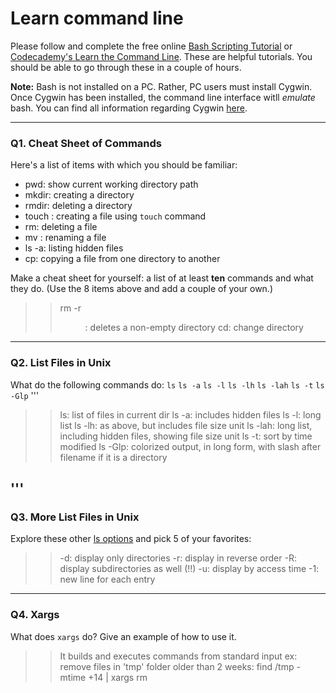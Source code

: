 # Learn command line

Please follow and complete the free online [Bash Scripting Tutorial](https://ryanstutorials.net/bash-scripting-tutorial/) or [Codecademy's Learn the Command Line](https://www.codecademy.com/learn/learn-the-command-line). These are helpful tutorials. You should be able to go through these in a couple of hours.

**Note:** Bash is not installed on a PC. Rather, PC users must install Cygwin. Once Cygwin has been installed, the command line interface witll _emulate_ bash. You can find all information regarding Cygwin [here](https://www.cygwin.com/).

---

### Q1.  Cheat Sheet of Commands

Here's a list of items with which you should be familiar:
* pwd: show current working directory path
* mkdir: creating a directory
* rmdir: deleting a directory
* touch <filename>: creating a file using `touch` command
* rm: deleting a file
* mv <old name> <new name>: renaming a file
* ls -a: listing hidden files
* cp: copying a file from one directory to another

Make a cheat sheet for yourself: a list of at least **ten** commands and what they do.  (Use the 8 items above and add a couple of your own.)

>> rm -r <dir>: deletes a non-empty directory
>> cd: change directory

---

### Q2.  List Files in Unix

What do the following commands do:
`ls`
`ls -a`
`ls -l`
`ls -lh`
`ls -lah`
`ls -t`
`ls -Glp`
'''
>> ls: list of files in current dir
ls -a: includes hidden files
ls -l: long list
ls -lh: as above, but includes file size unit
ls -lah: long list, including hidden files, showing file size unit
ls -t: sort by time modified
ls -Glp: colorized output, in long form, with slash after filename if it is a directory

'''
---

### Q3.  More List Files in Unix

Explore these other [ls options](http://www.techonthenet.com/unix/basic/ls.php) and pick 5 of your favorites:

>> -d: display only directories
-r: display in reverse order
-R: display subdirectories as well (!!)
-u: display by access time
-1: new line for each entry

---

### Q4.  Xargs

What does `xargs` do? Give an example of how to use it.

>> It builds and executes commands from standard input
>> ex: remove files in 'tmp' folder older than 2 weeks: 
>> find /tmp -mtime +14 | xargs rm
